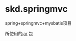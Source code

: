 # skd.springmvc
spring+springmvc+mysbatis项目

所使用的[jar](https://github.com/shanyanwt/skd.springmvc/tree/master/WebContent/WEB-INF/lib) 包
